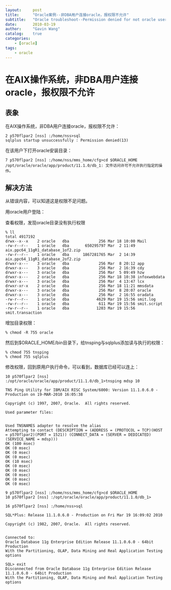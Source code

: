 ```yaml
---
layout:     post
title:      "Oracle案例--非DBA用户连接oracle，报权限不允许"
subtitle:   "Oracle troubleshoot--Permission denied for not oracle user"
date:       2010-03-19
author:     "Gavin Wang"
catalog:    true
categories:
    - [oracle]
tags:
    - oracle
---
```


# 在AIX操作系统，非DBA用户连接oracle，报权限不允许

## 表象

在AIX操作系统，非DBA用户连接oracle，报权限不允许：


```shell
2 p570flpar2 [nss] :/home/nss>sql      
sqlplus startup unsuccessfully : Permission denied(13)
```

在该用户下打开oracle安装目录：

```shell
7 p570flpar2 [nss] :/home/nss/mms_home/cfg>cd $ORACLE_HOME
/opt/oracle/oracle/app/product/11.1.0/db_1: 文件访问许可不允许执行指定的操作。
```

## 解决方法

从错误内容，可以知道这是权限不足问题。

用oracle用户登陆：

查看权限，发现oracle目录没有执行权限

```shell
% ll 
total 4917192
drwx--x--x    2 oracle   dba             256 Mar 18 10:00 Mail
-rw-r--r--    1 oracle   dba       650295797 Mar  2 11:49 aix.ppc64_11gR1_database_1of2.zip
-rw-r--r--    1 oracle   dba      1867281765 Mar  2 14:39 aix.ppc64_11gR1_database_2of2.zip
drwxr-x---    3 oracle   dba             256 Mar  8 20:12 app
drwxr-x---    3 oracle   dba             256 Mar  2 16:39 cdy
drwxr-x---    3 oracle   dba             256 Mar  5 09:49 hzw
drwxr-x---    2 oracle   dba             256 Mar 18 10:38 infoxwebdata
drwxr-x---    3 oracle   dba             256 Mar  4 13:47 lcx
drwxr-xr-x    2 oracle   dba             256 Mar 18 11:21 mmsdata
drwxr-x---    3 oracle   dba             256 Mar  8 20:07 oracle
drwxr-x---    3 oracle   dba             256 Mar  2 16:55 oradata
-rw-r--r--    1 oracle   dba            4629 Mar 19 15:56 smit.log
-rw-r--r--    1 oracle   dba             611 Mar 19 15:56 smit.script
-rw-r--r--    1 oracle   dba            1203 Mar 19 15:56 smit.transaction
```

增加目录权限：

```% chmod -R 755 oracle ```

然后到$ORACLE_HOME/bin目录下，给tnsping与sqlplus添加读与执行的权限：

```shell
% chmod 755 tnsping
% chmod 755 sqlplus
```

修改权限，回到原用户执行命令，可以看到，数据库已经可以连上：

```shell
10 p570flpar2 [nss] :/opt/oracle/oracle/app/product/11.1.0/db_1>tnsping mdsp 10

TNS Ping Utility for IBM/AIX RISC System/6000: Version 11.1.0.6.0 - Production on 19-MAR-2010 16:05:38

Copyright (c) 1997, 2007, Oracle.  All rights reserved.

Used parameter files:


Used TNSNAMES adapter to resolve the alias
Attempting to contact (DESCRIPTION = (ADDRESS = (PROTOCOL = TCP)(HOST = p570flpar2)(PORT = 1521)) (CONNECT_DATA = (SERVER = DEDICATED) (SERVICE_NAME = mdsp)))
OK (100 msec)
OK (0 msec)
OK (0 msec)
OK (0 msec)
OK (10 msec)
OK (0 msec)
OK (0 msec)
OK (0 msec)
OK (0 msec)
OK (0 msec)

9 p570flpar2 [nss] :/home/nss/mms_home/cfg>cd $ORACLE_HOME
10 p570flpar2 [nss] :/opt/oracle/oracle/app/product/11.1.0/db_1>

16 p570flpar2 [nss] :/home/nss>sql

SQL*Plus: Release 11.1.0.6.0 - Production on Fri Mar 19 16:09:02 2010

Copyright (c) 1982, 2007, Oracle.  All rights reserved.


Connected to:
Oracle Database 11g Enterprise Edition Release 11.1.0.6.0 - 64bit Production
With the Partitioning, OLAP, Data Mining and Real Application Testing options

SQL> exit
Disconnected from Oracle Database 11g Enterprise Edition Release 11.1.0.6.0 - 64bit Production
With the Partitioning, OLAP, Data Mining and Real Application Testing options
```

